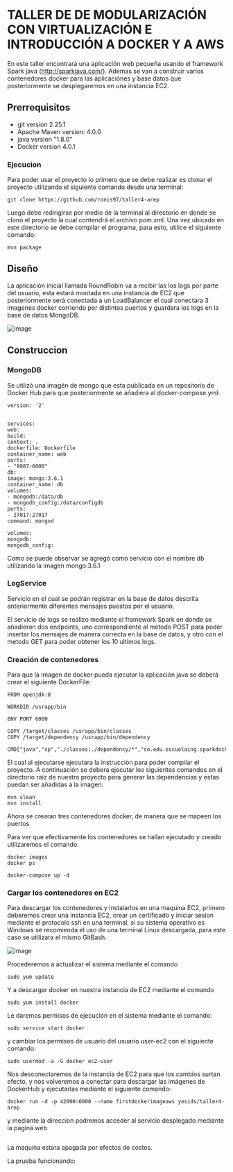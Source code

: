 # TALLER DE DE MODULARIZACIÓN CON VIRTUALIZACIÓN E INTRODUCCIÓN A DOCKER Y A AWS

En este taller encontrará una aplicación web pequeña usando el framework Spark java (http://sparkjava.com/). 
Ademas se van a construir varios contenedores docker para las aplicaciónes y base datos que posteriormente
se desplegaremos en una instancia EC2. 

## Prerrequisitos

- git version 2.25.1
- Apache Maven version: 4.0.0
- java version "1.8.0"
- Docker version 4.0.1
### Ejecucion

Para poder usar el proyecto lo primero que se debe realizar es clonar el proyecto utilizando el siguiente comando desde una terminal:

```
git clone https://github.com/ronis97/taller4-arep
```

Luego debe redirigirse por medio de la terminal al directorio en donde se clonó el proyecto la cual contendrá el archivo pom.xml. Una vez ubicado en este directorio se debe compilar el programa, para esto, utilice el siguiente comando:

```
mvn package
```

## Diseño

La aplicación inicial llamada RoundRobin va a recibir las los logs por parte del usuario, esta estará montada en una
instancia de EC2 que posteriormente será conectada a un LoadBalancer el cual conectara 3 imagenes docker corriendo por distintos 
puertos y guardara los logs en la base de datos MongoDB.

![image](https://user-images.githubusercontent.com/90295307/193488557-392af38e-aac9-460f-98f4-d0b3ba4fb537.png)


## Construccion

### MongoDB

Se utilizó una imagén de mongo que esta publicada en un repositorio de Docker Hub para que posteriormente se añadiera
al docker-compose.yml:

```
version: '2'


services:
web:
build:
context: .
dockerfile: Dockerfile
container_name: web
ports:
- "8087:6000"
db:
image: mongo:3.6.1
container_name: db
volumes:
- mongodb:/data/db
- mongodb_config:/data/configdb
ports:
- 27017:27017
command: mongod

volumes:
mongodb:
mongodb_config:
```

Como se puede observar se agregó como servicio con el nombre db utilizando la imagen mongo:3.6.1

### LogService

Servicio en el cual se podrán registrar en la base de datos descrita anteriormente diferentes mensajes puestos por el usuario.

El servicio de logs se realizo mediante el framework Spark en donde se añadieron dos endpoints, uno
correspondiente al metodo POST para poder insertar los mensajes de manera correcta en la base de datos, y otro
con el metodo GET para poder obtener los 10 ultimos logs.



### Creación de contenedores 

Para que la imagen de docker pueda ejecutar la aplicación java se deberá crear el siguiente DockerFile:

```
FROM openjdk:8

WORKDIR /usrapp/bin

ENV PORT 6000

COPY /target/classes /usrapp/bin/classes
COPY /target/dependency /usrapp/bin/dependency

CMD["java","cp","./classes:./dependency/*","co.edu.escuelaing.sparkdockerdemolive.SparkWebServer"]
```

El cual al ejecutarse ejecutara la instruccion para poder compilar el proyecto. A continuación se debera ejecutar los siguientes 
comandos en el directorio raiz de nuestro proyecto para generar las dependencias y estas puedan ser añadidas a la imagen:

```
mvn clean
mvn install
```

Ahora se crearan tres contenedores docker, de manera que se mapeen los puertos 

Para ver que efectivamente los contenedores se hallan ejecutado y creado utilizaremos el comando:

```
docker images
docker ps
```

```
docker-compose up -d
```





### Cargar los contenedores en EC2

Para descargar los contenedores y instalarlos en una maquina EC2, primero deberemos crear una instancia
EC2, crear un certificado y iniciar sesion mediante el protocolo ssh en una terminal, si su sistema operativo
es Windows se recomienda el uso de una terminal Linux descargada, para este caso se utilizara el mismo GitBash.

![image]()

Procederemos a actualizar el sistema mediante el comando

```
sudo yum update
```

Y a descargar docker en nuestra instancia de EC2 mediante el comando

```
sudo yum install docker
```

Le daremos permisos de ejecución en el sistema mediante el comando:

```
sudo service start docker
```
y cambiar los permisos de usuario del usuario user-ec2 con el siguiente comando:

```
sudo usermod -a -G docker ec2-user
```

Nos desconectaremos de la instancia de EC2 para que los cambios surtan efecto, y nos volveremos 
a conectar para descargar las imágenes de DockerHub y ejecutarlas mediante el siguiente comando:


```
docker run -d -p 42000:6000 --name firstdockerimageaws yesids/taller4-arep
```

y mediante la direccion podremos acceder al servicio desplegado mediante la pagina
web

```

```

La maquina estara apagada por efectos de costos.


La prueba funcionando:

![]()

